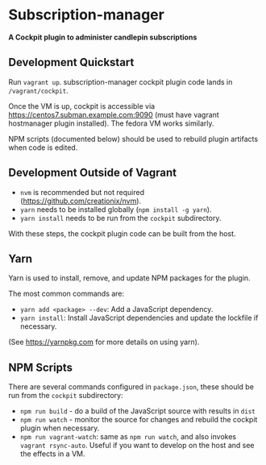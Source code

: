 # Subscription-manager
**A Cockpit plugin to administer candlepin subscriptions**

Development Quickstart
----------------------
Run `vagrant up`. subscription-manager cockpit plugin code lands in
`/vagrant/cockpit`.

Once the VM is up, cockpit is accessible via https://centos7.subman.example.com:9090 (must have vagrant hostmanager plugin installed). The fedora VM works similarly.

NPM scripts (documented below) should be used to rebuild plugin artifacts when
code is edited.

Development Outside of Vagrant
------------------------------
 - `nvm` is recommended but not required (https://github.com/creationix/nvm).
 - `yarn` needs to be installed globally (`npm install -g yarn`).
 - `yarn install` needs to be run from the `cockpit` subdirectory.

With these steps, the cockpit plugin code can be built from the host.

Yarn
----
Yarn is used to install, remove, and update NPM packages for the plugin.

The most common commands are:
 - `yarn add <package> --dev`: Add a JavaScript dependency.
 - `yarn install`: Install JavaScript dependencies and update the lockfile if
   necessary.

(See https://yarnpkg.com for more details on using yarn).

NPM Scripts
-----------
There are several commands configured in `package.json`, these should be run
from the `cockpit` subdirectory:
 - `npm run build` - do a build of the JavaScript source with results in `dist`
 - `npm run watch` - monitor the source for changes and rebuild the cockpit
   plugin when necessary.
 - `npm run vagrant-watch`: same as `npm run watch`, and also invokes
   `vagrant rsync-auto`. Useful if you want to develop on the host and see the
   effects in a VM.

